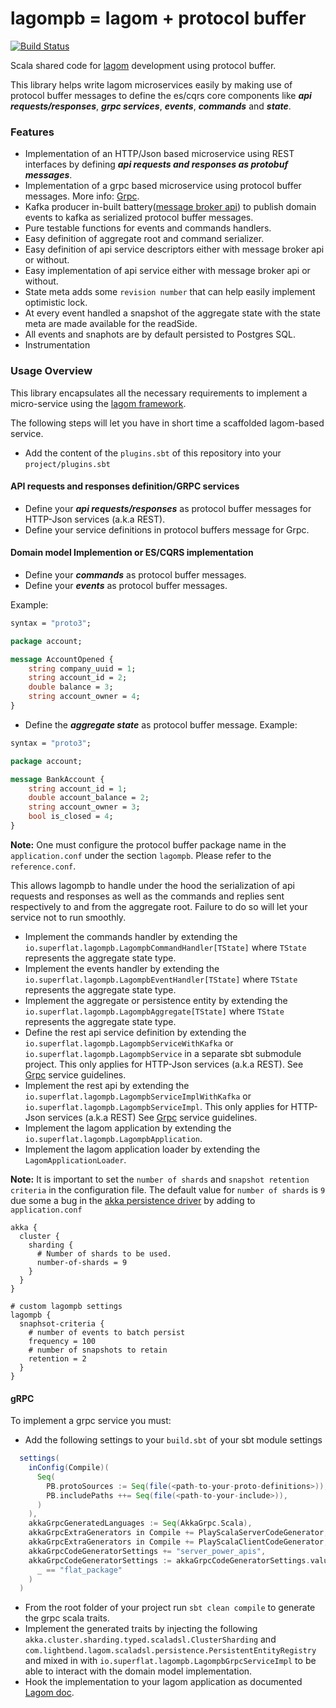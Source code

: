 # lagompb = lagom + protocol buffer
[![Build Status](https://travis-ci.com/Tochemey/lagompb.svg?token=dEMskmiaoBtqDgs9Wzwn&branch=master)](https://travis-ci.com/Tochemey/lagompb)

Scala shared code for [lagom](https://www.lagomframework.com/documentation/1.6.x/scala/Home.html) development using protocol buffer. 

This library helps write lagom microservices easily by making use of protocol buffer messages to define the es/cqrs core
components like _**api requests/responses**_, _**grpc services**_, _**events**_, _**commands**_ and _**state**_. 

### Features

- Implementation of an HTTP/Json based microservice using REST interfaces by defining _**api requests and responses as protobuf messages**_. 
- Implementation of a grpc based microservice using protocol buffer messages. More info: [Grpc](https://grpc.io/).
- Kafka producer in-built battery([message broker api](https://www.lagomframework.com/documentation/1.6.x/scala/MessageBrokerApi.html)) to publish domain events to kafka as serialized protocol buffer messages.
- Pure testable functions for events and commands handlers.
- Easy definition of aggregate root and command serializer.
- Easy definition of api service descriptors either with message broker api or without.
- Easy implementation of api service either with message broker api or without.
- State meta adds some `revision number` that can help easily implement optimistic lock.  
- At every event handled a snapshot of the aggregate state with the state meta are made available for the readSide.
- All events and snaphots are by default persisted to Postgres SQL.
- Instrumentation

### Usage Overview

This library encapsulates all the necessary requirements to implement a micro-service
using the [lagom framework](https://www.lagomframework.com/documentation/1.6.x/scala/Home.html).

The following steps will let you have in short time a scaffolded lagom-based service.

- Add the content of the `plugins.sbt` of this repository into your `project/plugins.sbt`

#### API requests and responses definition/GRPC services

- Define your **_api requests/responses_** as protocol buffer messages for HTTP-Json services (a.k.a REST).
- Define your service definitions in protocol buffers message for Grpc.

#### Domain model Implemention or ES/CQRS implementation

- Define your _**commands**_ as protocol buffer messages.
- Define your _**events**_ as protocol buffer messages.

Example:
```protobuf
syntax = "proto3";

package account;

message AccountOpened {
    string company_uuid = 1;
    string account_id = 2;
    double balance = 3;
    string account_owner = 4;
}
```
- Define the _**aggregate state**_ as protocol buffer message.
Example:
```protobuf
syntax = "proto3";

package account;

message BankAccount {
    string account_id = 1;
    double account_balance = 2;
    string account_owner = 3;
    bool is_closed = 4;
}
```

**Note:** One must configure the protocol buffer package name in the `application.conf` under the
section `lagompb`. Please refer to the `reference.conf`.

This allows lagompb to handle under the hood the serialization of api requests and responses as well as the commands and replies sent respectively to and from the aggregate root. Failure to do so will let your service not to run smoothly.

- Implement the commands handler by extending the `io.superflat.lagompb.LagompbCommandHandler[TState]` where `TState`
represents the aggregate state type.
- Implement the events handler by extending the `io.superflat.lagompb.LagompbEventHandler[TState]` where `TState`
represents the aggregate state type.
- Implement the aggregate or persistence entity by extending the `io.superflat.lagompb.LagompbAggregate[TState]` where
`TState` represents the aggregate state type.
- Define the rest api service definition by extending the `io.superflat.lagompb.LagompbServiceWithKafka` or `io.superflat.lagompb.LagompbService` in a separate sbt submodule project. This only applies for  HTTP-Json services (a.k.a REST). See [Grpc](#grpc) service guidelines.
- Implement the rest api by extending the `io.superflat.lagompb.LagompbServiceImplWithKafka` or `io.superflat.lagompb.LagompbServiceImpl`. 
This only applies for  HTTP-Json services (a.k.a REST) See [Grpc](#grpc) service guidelines.
- Implement the lagom application by extending the `io.superflat.lagompb.LagompbApplication`.
- Implement the lagom application loader by extending the `LagomApplicationLoader`.

**Note:** It is important to set the `number of shards` and `snapshot retention criteria` in the configuration file. 
The default value for `number of shards` is `9` due some a bug in the [akka persistence driver](https://github.com/dnvriend/akka-persistence-jdbc/issues/168) by adding to `application.conf`

```hocon
akka {
  cluster {
    sharding {
      # Number of shards to be used.
      number-of-shards = 9
    }
  }
}

# custom lagompb settings
lagompb {
  snaphsot-criteria {
    # number of events to batch persist
    frequency = 100
    # number of snapshots to retain
    retention = 2
  }
}
```

#### gRPC
To implement a grpc service you must:
- Add the following settings to your `build.sbt` of your sbt module settings

```scala
  settings(
    inConfig(Compile)(
      Seq(
        PB.protoSources := Seq(file(<path-to-your-proto-definitions>)),
        PB.includePaths ++= Seq(file(<path-to-your-include>)),
      )
    ),
    akkaGrpcGeneratedLanguages := Seq(AkkaGrpc.Scala),
    akkaGrpcExtraGenerators in Compile += PlayScalaServerCodeGenerator,
    akkaGrpcExtraGenerators in Compile += PlayScalaClientCodeGenerator,
    akkaGrpcCodeGeneratorSettings += "server_power_apis",
    akkaGrpcCodeGeneratorSettings := akkaGrpcCodeGeneratorSettings.value.filterNot(
      _ == "flat_package"
    )
  )
```
- From the root folder of your project run `sbt clean compile` to generate the grpc scala traits.
- Implement the generated traits by injecting the following `akka.cluster.sharding.typed.scaladsl.ClusterSharding` and `com.lightbend.lagom.scaladsl.persistence.PersistentEntityRegistry` and mixed in with `io.superflat.lagompb.LagompbGrpcServiceImpl` to be able to interact with the domain model implementation.
- Hook the implementation to your lagom application as documented [Lagom doc](https://www.lagomframework.com/documentation/1.6.x/scala/AdditionalRouters.html#Additional-Routers).
